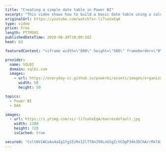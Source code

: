 ```yaml
---
title: "Creating a simple date table in Power BI"
excerpt: "This video shows how to build a basic date table using a calculated table and DAX. Article and download: https://sql.bi/137725"
originalUrl: https://youtube.com/watch?v=-li7sxUxEqA
type: video
price: Free
length: PT7M50S
publishedDateTime: 2020-06-30T10:00:10Z
heat: 63

featuredContent: "<iframe width=\"800\" height=\"500\" frameborder=\"0\" src=\"https://www.youtube.com/embed/-li7sxUxEqA\" allow=\"accelerometer; autoplay; encrypted-media; gyroscope; picture-in-picture\" allowfullscreen></iframe>"

provider:
  name: SQLBI
  domain: sqlbi.com
  images:
    - url: https://everyday-cc.github.io/powerbi/assets/images/organizations/sqlbi.com-50x50.jpg
      width: 50
      height: 50

topics:
  - Power BI
  - DAX

images:
  - url: https://i.ytimg.com/vi/-li7sxUxEqA/maxresdefault.jpg
    width: 1280
    height: 720
    isCached: true

secured: "CsltHViWCoAu4aIg1Yg3ZzRx1ZlfTAhJ50LnGSgZctCOgP34k3DChArrRkl6iibIQiEyhJoaz29qS6KsmSYC/AkBIspZlUzzDNfk5VX+592u3CGufVRddQhIYSkfTlqVYkCDUGd43esOro3OWImbqvD/9s9+hn986DW3+V1dw2wWQZs+eDzfzIPVuDVwZ3BoIwPR3lSXE+Ai4bWce0w30OxmBHj+KXFH3kkKDfdCvMWN036OyNQ2JuIpKzrj/YaB1Moh7E1VClk55XQZ/7Syfi+r4CGLU5CYzvMQvjj+c82xkSw4OXV+DGXepIDXJ9WNEVdhsVOF5LovseUOMdeeGNY/ayzI/zE6H+ubYK9WcZa/2HUX+xAgOE14urvvNmARDG2TntGBnDNPzySuhMYLxyisRHMnsTn14M3n4bJEro9ZlHfZXFuXPRpLzjUsnvNs;A9lHkjnUfEaV2dE0JZNmLw=="
---
```


